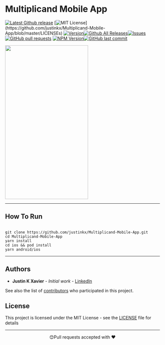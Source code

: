 # Multiplicand Mobile App

[![Latest Github release](https://img.shields.io/github/release/justinkx/Multiplicand-Mobile-App.svg)](https://github.com/justinkx/Multiplicand-Mobile-App/releases/latest)
[![MIT License](https://img.shields.io/apm/l/atomic-design-ui.svg?)](https://github.com/justinkx/Multiplicand-Mobile-App/blob/master/LICENSEs)
[![Version](https://badge.fury.io/gh/tterb%2FHyde.svg)](https://badge.fury.io/gh/tterb%2FHyde)[![Github All Releases](https://img.shields.io/github/downloads/justinkx/Multiplicand-Mobile-App/total.svg?style=flat)]()[![Issues](https://img.shields.io/github/issues-raw/justinkx/Multiplicand-Mobile-App.svg?maxAge=25000)](https://github.com/justinkx/Multiplicand-Mobile-App/issues) [![GitHub pull requests](https://img.shields.io/github/issues-pr/justinkx/Multiplicand-Mobile-App.svg?style=flat)]()
[![NPM Version](https://img.shields.io/npm/v/npm.svg?style=flat)]()[![GitHub last commit](https://img.shields.io/github/last-commit/justinkx/Multiplicand-Mobile-App.svg?style=flat)]()

<img src="https://user-images.githubusercontent.com/28846043/90178996-6c665700-ddca-11ea-96d2-7b2e8dff3ba6.gif" width="270px" height="500px">

---

## How To Run

```

git clone https://github.com/justinkx/Multiplicand-Mobile-App.git
cd Multiplicand-Mobile-App
yarn install
cd ios && pod install
yarn android/ios

```

---

## Authors

- **Justin K Xavier** - _Initial work_ - [LinkedIn](https://www.linkedin.com/in/justin-k-xavier-59b82710a/)

See also the list of [contributors](https://github.com/justinkx/Multiplicand-Mobile-App/graphs/contributors) who participated in this project.

## License

This project is licensed under the MIT License - see the [LICENSE](LICENSE) file for details

---

<p align="center">😊Pull requests accepted with ❤️</p>
